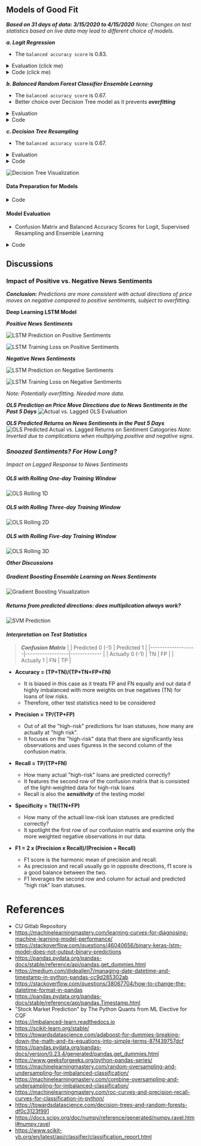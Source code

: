
## Models of Good Fit
_**Based on 31 days of data: 3/15/2020 to 4/15/2020**_
_Note: Changes on test statistics based on live data may lead to different choice of models._

_**a. Logit Regression**_
* The `balanced accuracy score` is 0.83.

<details><summary>
Evaluation (click me)
</summary>

![Logit Evaluation](Images/dis_logit_evaluation.png)
![Logit Evaluation on Training vs. Testing Data](Images/dis_logit_eval_train_test.png)

</details>

<details><summary>
Code (click me)
</summary>

```python
# ********* MODEL FITTING *************
   # --------- Loigt -----------
   # --------Start-------------
   
M = 'Logit'
from sklearn import linear_model 
lm = linear_model.LogisticRegression(C = 1e5)
lm.fit(X_train, y_train)
lm_pred = lm.predict(X_test)


  # --------- Logit ------------
   # ---------End -------------

```
</details>


_**b. Balanced Random Forest Classifier Ensemble Learning**_
* The `balanced accuracy score` is 0.67.
* Better choice over Decision Tree model as it prevents _**overfitting**_
<details><summary>
Evaluation
</summary>

![Balanced Random Forest Evaluation](Images/dis_brf_evaluation.png)

</details>

<details><summary>
Code
</summary>

```python

# ********* MODEL FITTING *************
   # -----Balanced Random Forest -------
   # --------Start-------------

# Resample the training data with the RandomOversampler
# fit Random Forest Classifier
from imblearn.ensemble import BalancedRandomForestClassifier
brf = BalancedRandomForestClassifier(n_estimators=100, random_state=42)
brf.fit(X_train, y_train)
brf_pred = brf.predict(X_test)

   # --- Balanced Random Forest --------
   # --------End-------------

```
</details>



_**c. Decision Tree Resampling**_
* The `balanced accuracy score` is 0.67.

<details><summary>
Evaluation
</summary>

![Decision Tree Evaluation](Images/dis_decision_tree_evaluation.png)

</details>

<details><summary>
Code
</summary>

```python

# ********* MODEL FITTING *************
   # ----- Decision Tree -------
   # --------Start-------------

from sklearn import tree
# Needed for decision tree visualization
import pydotplus
from IPython.display import Image

# Creating the decision tree classifier instance
model_tree = tree.DecisionTreeClassifier()
# Fitting the model
model_tree = model_tree.fit(X_train, y_train)
# Making predictions using the testing data
tree_pred = model_tree.predict(X_test)

  # --- Decision Tree --------
   # --------End-------------

```

</details>


![Decision Tree Visualization](Images/DIS_1d_decision_tree_updated.png)


#### Data Preparation for Models

<details><summary>
Code 
</summary>

```python

# Creating training and testing data sets
from sklearn.model_selection import train_test_split
X_train, X_test, y_train, y_test = train_test_split(X, y, test_size = 0.3, shuffle=False, random_state=42) 

# For neural network sequential, LSTM and ensemble learning
#Create the StandardScaler instance
scaler = StandardScaler()
# Fit the Standard Scaler with the training data
X_scaler = scaler.fit(X_train)

# Scale the training data - only scale X_train and X_test data 
X_train_scaled = X_scaler.transform(X_train)
X_test_scaled = X_scaler.transform(X_test)


# Creating validation data sets for deep learning on neural network model training
from sklearn.model_selection import train_test_split
X_train, X_val, y_train, y_val = train_test_split(X_train, y_train, test_size = 0.3, shuffle=False) 


```
</details>

#### Model Evaluation

* Confusion Matrix and Balanced Accuracy Scores for Logit, Supervised Resampling and Ensemble Learning

<details><summary>
Code
</summary>


```python
# Score the accuracy
print("Training vs. Testing - Logit")
print(f"Training Data Score: {lm.score(X_train, y_train):,.04f}")
print(f"Testing Data Score: {lm.score(X_test, y_test):,.04f}")

# Evaluating the Logit model in a nicer format
# Calculating the confusion matrix
cm_lm = confusion_matrix(y_test, lm_pred)
cm_lm_df = pd.DataFrame(
    cm_lm, index=["Actual -1", "Actual 1"], columns=["Predicted -1", "Predicted 1"]
)
# Calculating the accuracy score
acc_lm_score = balanced_accuracy_score(y_test, lm_pred)

# Displaying results
print("Confusion Matrix - Logit")
display(cm_lm_df)
print(f"Balanced Accuracy Score : {acc_lm_score:,.04f}")
print("Classification Report - Logit")
print(classification_report(y_test, lm_pred))

```
</details>


## **Discussions** 

### **Impact of Positive vs. Negative News Sentiments**

_**Conclusion:** Predictions are more consistent with actual directions of price moves on negative compared to positive sentiments, subject to overfitting._

**Deep Learning LSTM Model**

_**Positive News Sentiments**_

![LSTM Prediction on Positive Sentiments](Images/DIS_positive_lstm.png)

![LSTM Training Loss on Positive Sentiments](Images/DIS_loss_positive_sentiments_lstm.png)

_**Negative News Sentiments**_

![LSTM Prediction on Negative Sentiments](Images/DIS_lstm_negative.png)

![LSTM Training Loss on Negative Sentiments](Images/DIS_loss_negative_lstm.png)

_Note: Potentially overfitting. Needed more data._

_**OLS Prediction on Price Move Directions due to News Sentiments in the Past 5 Days**_
![Actual vs. Lagged OLS Evaluation](Images/actual_vs_outofsample_OLS_news_5d_DIS_1d_5dnews.png)

_**OLS Predicted Returns on News Sentiments in the Past 5 Days**_
![OLS Predicted Actual vs. Lagged Returns on Sentiment Catogories ](Images/actual_vs_outofsample_OLS_news_5d_DIS_1d_return_5dnews.png)
_Note: Inverted due to complications when multiplying positive and negative signs._

### _**Snoozed Sentiments? For How Long?**_
_Impact on Lagged Response to News Sentiments_

##### **OLS with Rolling One-day Training Window**

![OLS Rolling 1D](Images/actual_vs_outofsample_ols_DIS_1d.png)

##### **OLS with Rolling Three-day Training Window**

![OLS Rolling 2D](Images/actual_vs_outofsample_ols_DIS_3d.png)

##### **OLS with Rolling Five-day Training Window**

![OLS Rolling 3D](Images/actual_vs_outofsample_OLS_DIS_5d.png)



_**Other Discussions**_

##### **Gradient Boosting Ensemble Learning on News Sentiments**

![Gradient Boosting Visualization](Images/DIS_GradientBoosting_tree_1_updated.png)

##### **Returns from predicted directions: does multiplication always work?**

![SVM Prediction](Images/actual_vs_outofsample_SVM_DIS_1d.png)


#### _Interpretation on Test Statistics_

> _**Confusion Matrix**_
> |                   | Predicted 0 (-1) | Predicted 1  |
> |-------------------|------------------|------------- |
> |  Actually 0 (-1)  |      TN          |     FP       |
> |  Actually 1       |      FN          |     TP       |

* **Accuracy = (TP+TN)/(TP+TN+FP+FN)** 
    * It is biased in this case as it treats FP and FN equally and out data if highly imbalanced with more weights on true negatives (TN) for loans of low risks. 
    * Therefore, other test statistics need to be considered

* **Precision = TP/(TP+FP)**
    * Out of all the "high-risk" predictions for loan statuses, how many are actually at "high risk".
    * It focuses on the "high-risk" data that there are significantly less observations and uses figuress in the second column of the confusion matrix.

* **Recall = TP/(TP+FN)**
    * How many actual "high-risk" loans are predicted correctly?
    * It features the second row of the confusion matrix that is consisted of the light-weighted data for high-risk loans
    * Recall is also the _**sensitivity**_ of the testing model

* **Specificity = TN/(TN+FP)**
    * How many of the actuall low-risk loan statuses are predicted correctly?
    * It spotlight the first row of our confusion matrix and examine only the more weighted negative observations in our data.

* **F1 = 2 x (Precision x Recall)/(Precision + Recall)**
    * F1 score is the harmonic mean of precision and recall.
    * As precission and recall usually go in opposite directions, f1 score is a good balance between the two.
    * F1 leverages the second row and column for actual and predicted "high risk" loan statuses.



# References

* CU Gitlab Repository
* https://machinelearningmastery.com/learning-curves-for-diagnosing-machine-learning-model-performance/
* https://stackoverflow.com/questions/46040656/binary-keras-lstm-model-does-not-output-binary-predictions
* https://pandas.pydata.org/pandas-docs/stable/reference/api/pandas.get_dummies.html
* https://medium.com/@deallen7/managing-date-datetime-and-timestamp-in-python-pandas-cc9d285302ab
* https://stackoverflow.com/questions/38067704/how-to-change-the-datetime-format-in-pandas
* https://pandas.pydata.org/pandas-docs/stable/reference/api/pandas.Timestamp.html
* "Stock Market Prediction" by The Python Quants from ML Elective for CQF
* https://imbalanced-learn.readthedocs.io
* https://scikit-learn.org/stable/
* https://towardsdatascience.com/adaboost-for-dummies-breaking-down-the-math-and-its-equations-into-simple-terms-87f439757dcf
* https://pandas.pydata.org/pandas-docs/version/0.23.4/generated/pandas.get_dummies.html
* https://www.geeksforgeeks.org/python-pandas-series/
* https://machinelearningmastery.com/random-oversampling-and-undersampling-for-imbalanced-classification/
* https://machinelearningmastery.com/combine-oversampling-and-undersampling-for-imbalanced-classification/
* https://machinelearningmastery.com/roc-curves-and-precision-recall-curves-for-classification-in-python/
* https://towardsdatascience.com/decision-trees-and-random-forests-df0c3123f991
* https://docs.scipy.org/doc/numpy/reference/generated/numpy.ravel.html#numpy.ravel
* https://www.scikit-yb.org/en/latest/api/classifier/classification_report.html